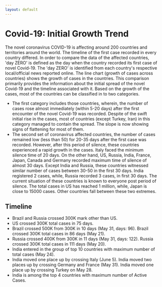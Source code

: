 ```yaml
---
layout: default
---
```

# Covid-19: Initial Growth Trend
The novel coronavirus COVID-19 is affecting around 200 countries and territories around the world. 
The timeline of the first case recorded in every country differed. In order to compare the data of the affected countries, 'day ZERO' 
is defined as the day when the country recorded its first case of novel Covid-19. The 'day ZERO' is identified from each country's respective local/official news reported online. 
The line chart (growth of cases across countries) shows the growth of cases in the countries. 
This comparison primarily provides the information about the initial spread of the novel Covid-19 and the timeline associated with it. 
Based on the growth of the cases, most of the countries can be classified in to two categories.

* The first category includes those countries, wherein, the number of cases rose almost immediately (within 5-20 days) after the first encounter of the novel Covid-19 was recorded. Despite of the swift initial rise in the cases, most of countries (except Turkey, Iran) in this category managed to contain the spread. The slope is now showing signs of flattening for most of them.
* The second set of coronavirus affected countries, the number of cases remained low (less than 50) for 20-35 days after the first case was recorded. However, after this period of silence, these countries experienced a rapid growth in the cases. Italy faced the minimum silence time of 20 days. On the other hand, US, Russia, India, France, Japan, Canada and Germany recorded maximum time of silence of almost 30 days. Except India and Russia, these countries witnessed similar number of cases between 30-50 in the first 30 days. India registered 2 cases, while, Russia recorded 3 cases, in first 30 days. The current situation of these countries is known to everyone post period of silence. The total cases in US has reached 1 million, while, Japan is close to 15000 cases. Other countries fall between these two extremes.
## Timeline
* Brazil and Russia crossed 300K mark other than US.
* US crossed 300K total cases in 75 days.
* Brazil crossed 500K from 300K in 10 days (May 31, days: 96). Brazil crossed 300K total cases in 86 days (May 21).
* Russia crossed 400K from 300K in 11 days (May 31, days: 122). Russia crossed 300K total cases in 111 days (May 20).
* India entered in the group of top 10 countries with maximum number of total cases (May 24).
* India moved one place up by crossing Italy (June 5). India moved two places up by crossing Germany and France (May 31). India moved one place up by crossing Turkey on May 28.
* India is among the top 4 countries with maximum number of Active Cases.
